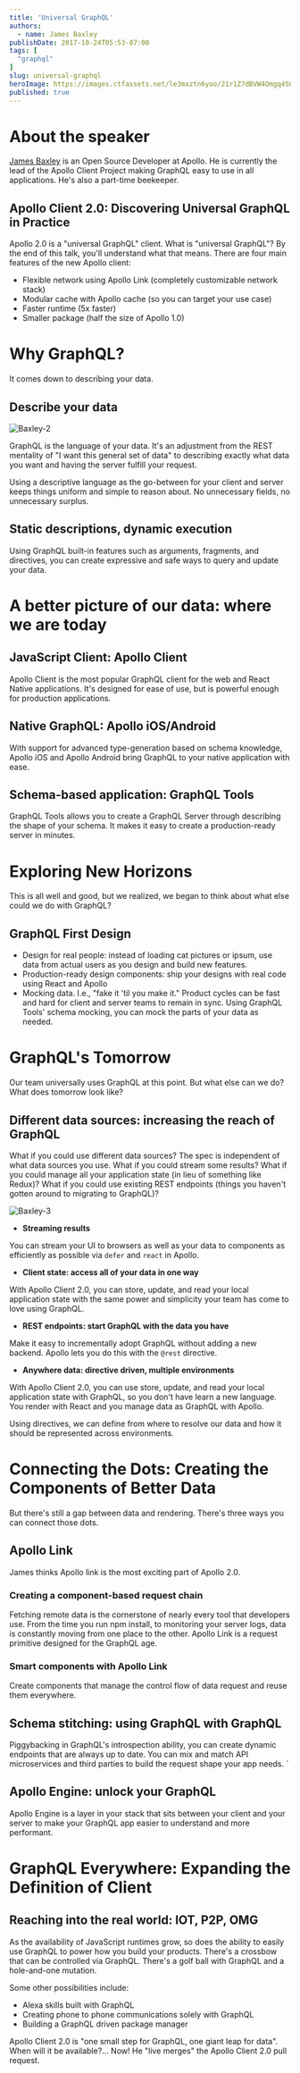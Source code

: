 ```yaml
---
title: 'Universal GraphQL'
authors:
  - name: James Baxley
publishDate: 2017-10-24T05:53-07:00
tags: [
  "graphql"
]
slug: universal-graphql
heroImage: https://images.ctfassets.net/le3mxztn6yoo/21r1Z7dBVW4Omgq4S0skmq/66acb4a4cf6bcc44c55d305261f9e002/Baxley-1.png
published: true
---
```



# About the speaker

[James Baxley](https://twitter.com/jbaxleyiii) is an Open Source Developer at Apollo.  He is currently the lead of the Apollo Client Project making GraphQL easy to use in all applications. He's also a part-time beekeeper.

## Apollo Client 2.0: Discovering Universal GraphQL in Practice

Apollo 2.0 is a "universal GraphQL" client. What is "universal GraphQL"? By the end of this talk, you'll understand what that means. There are four main features of the new Apollo client:
* Flexible network using Apollo Link (completely customizable network stack)
* Modular cache with Apollo cache (so you can target your use case)
* Faster runtime (5x faster)
* Smaller package (half the size of Apollo 1.0)





# Why GraphQL?

It comes down to describing your data.

## Describe your data

![Baxley-2](//images.contentful.com/le3mxztn6yoo/3k9NFqIK88o48OCKeK0Uwm/9825eb1ee1ab00510ef20b3f2e01e5e1/Baxley-2.png)

GraphQL is the language of your data. It's an adjustment from the REST mentality of "I want this general set of data" to describing exactly what data you want and having the server fulfill your request.

Using a descriptive language as the go-between for your client and server keeps things uniform and simple to reason about. No unnecessary fields, no unnecessary surplus.

## Static descriptions, dynamic execution

Using GraphQL built-in features such as arguments, fragments, and directives, you can create expressive and safe ways to query and update your data.

# A better picture of our data: where we are today

## JavaScript Client: Apollo Client
Apollo Client is the most popular GraphQL client for the web and React Native applications. It's designed for ease of use, but is powerful enough for production applications.

##  Native GraphQL: Apollo iOS/Android
With support for advanced type-generation based on schema knowledge, Apollo iOS and Apollo Android bring GraphQL to your native application with ease.

## Schema-based application: GraphQL Tools
GraphQL Tools allows you to create a GraphQL Server through describing the shape of your schema. It makes it easy to create a production-ready server in minutes.








# Exploring New Horizons

This is all well and good, but we realized, we began to think about what else could we do with GraphQL?


## GraphQL First Design

* Design for real people: instead of loading cat pictures or ipsum, use data from actual users as you design and build new features.
* Production-ready design components: ship your designs with real code using React and Apollo
* Mocking data. I.e., "fake it 'til you make it." Product cycles can be fast and hard for client and server teams to remain in sync. Using GraphQL Tools' schema mocking, you can mock the parts of your data as needed.






# GraphQL's Tomorrow

Our team universally uses GraphQL at this point. But what else can we do? What does tomorrow look like?

## Different data sources: increasing the reach of GraphQL

What if you could use different data sources? The spec is independent of what data sources you use. What if you could stream some results? What if you could manage all your application state (in lieu of something like Redux)? What if you could use existing REST endpoints (things you haven't gotten around to migrating to GraphQL)?

 ![Baxley-3](//images.contentful.com/le3mxztn6yoo/5qpeF3OTlKaiQeAM4Q0uCI/44e609a4148d939f10b6933b84ee62da/Baxley-3.png)

* **Streaming results**

You can stream your UI to browsers as well as your data to components as efficiently as possible via `defer` and `react` in Apollo.

* **Client state: access all of your data in one way**

With Apollo Client 2.0, you can store, update, and read your local application state with the same power and simplicity your team has come to love using GraphQL.

* **REST endpoints: start GraphQL with the data you have**

Make it easy to incrementally adopt GraphQL without adding a new backend. Apollo lets you do this with the `@rest` directive.

* **Anywhere data: directive driven, multiple environments**

With Apollo Client 2.0, you can use store, update, and read your local application state with GraphQL, so you don't have learn a new language. You render with React and you manage data as GraphQL with Apollo.

Using directives, we can define from where to resolve our data and how it should be represented across environments.





# Connecting the Dots: Creating the Components of Better Data

But there's still a gap between data and rendering. There's three ways you can connect those dots.

## Apollo Link

James thinks Apollo link is the most exciting part of Apollo 2.0.

### Creating a component-based request chain

Fetching remote data is the cornerstone of nearly every tool that developers use. From the time you run npm install, to monitoring your server logs, data is constantly moving from one place to the other. Apollo Link is a request primitive designed for the GraphQL age.

### Smart components with Apollo Link

Create components that manage the control flow of data request and reuse them everywhere.

## Schema stitching: using GraphQL with GraphQL

Piggybacking in GraphQL's introspection ability, you can create dynamic endpoints that are always up to date. You can mix and match API microservices and third parties to build the request shape your app needs. `

## Apollo Engine: unlock your GraphQL

Apollo Engine is a layer in your stack that sits between your client and your server to make your GraphQL app easier to understand and more performant.

# GraphQL Everywhere: Expanding the Definition of Client

## Reaching into the real world: IOT, P2P, OMG

As the availability of JavaScript runtimes grow, so does the ability to easily use GraphQL to power how you build your products. There's a crossbow that can be controlled via GraphQL. There's a golf ball with GraphQL and a hole-and-one mutation.

Some other possibilities include:
* Alexa skills built with GraphQL
* Creating phone to phone communications solely with GraphQL
* Building a GraphQL driven package manager

Apollo Client 2.0 is "one small step for GraphQL, one giant leap for data". When will it be available?... Now! He "live merges" the Apollo Client 2.0 pull request.

